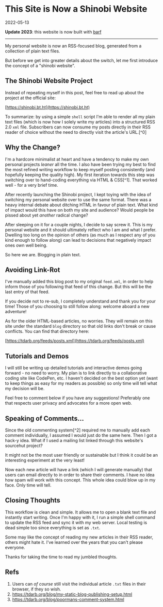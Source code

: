 # This Site is Now a Shinobi Website

2022-05-13

**Update 2023**: this website is now built with [barf](https://barf.bt.ht)

- - -

My personal website is now an RSS-focused blog, generated from a collection of plain text files.

But before we get into greater details about the switch, let me first introduce the concept of a "shinobi website".

## The Shinobi Website Project

Instead of repeating myself in this post, feel free to read up about the project at the official site:

[https://shinobi.bt.ht](https://shinobi.bt.ht)

To summarize: by using a simple `shell` script I'm able to render all my plain text files (which is now how I solely write my articles) into a structured RSS 2.0 `xml` file. Subscribers can now consume my posts directly in their RSS reader of choice without the need to directly visit the article's URL.[^0]

## Why the Change?

I'm a hardcore minimalist at heart and have a tendency to make my own personal projects _leaner_ all the time. I also have been trying my best to find the most refined writing workflow to keep myself posting consistently (and hopefully keeping the quality high). My first iteration towards this step was switching over to hand-coding everything via HTML & CSS[^1]. That worked well - for a very brief time.

After recently launching the Shinobi project, I kept toying with the idea of switching my personal website over to use the same format. There was a heavy internal debate about ditching HTML in favour of plain text. What kind of impact would this have on both my site and audience? Would people be pissed about yet _another_ radical change?

After sleeping on it for a couple nights, I decide to say screw it. This is my personal website and it should ultimately reflect who I am and what I prefer. Dwelling too long on the opinion of others (as much as I respect any of you kind enough to follow along) can lead to decisions that negatively impact ones own well being.

So here we are. Blogging in plain text.

## Avoiding Link-Rot

I've manually added this blog post to my original `feed.xml`, in order to help inform those of you following that feed of this change. But this will be the last entry of that feed.

If you decide not to re-sub, I completely understand and thank you for your time! Those of you choosing to still follow along: welcome aboard a new adventure!

As for the older HTML-based articles, no worries. They will remain on this site under the standard `blog` directory so that old links don't break or cause conflicts. You can find that directory here:

[https://tdarb.org/feeds/posts.xml](https://tdarb.org/feeds/posts.xml)


## Tutorials and Demos

I will still be writing up detailed tutorials and interactive demos going forward - no need to worry. My plan is to link directly to a collaborative coding site like CodePen, etc. I haven't decided on the best option yet (want to keep things as easy for my readers as possible) so only time will tell what my decision will be.

Feel free to comment below if you have any suggestions! Preferably one that respects user privacy and advocates for a more open web.


## Speaking of Comments...

Since the old commenting system[^2] required me to manually add each comment individually, I assumed I would just do the same here. Then I got a hack-y idea. What if I used a mailing list linked through this website's sourcehut project?

It might not be the most user friendly or sustainable but I think it could be an interesting experiment at the very least!

Now each new article will have a link (which I will generate manually) that users can email directly to in order to share their comments. I have no idea how spam will work with this concept. This whole idea could blow up in my face. Only time will tell.


## Closing Thoughts

This workflow is clean and simple. It allows me to open a blank text file and instantly start writing. Once I'm happy with it, I run a simple shell command to update the RSS feed and sync it with my web server. Local testing is dead simple too since everything is set as `.txt`.

Some may like the concept of reading my new articles in their RSS reader, others might hate it. I've learned over the years that you can't please everyone.

Thanks for taking the time to read my jumbled thoughts.

## Refs

1. Users can _of course_ still visit the individual article `.txt` files in their browser, if they so wish.
2. https://tdarb.org/blog/my-static-blog-publishing-setup.html
3. https://tdarb.org/blog/poormans-comment-system.html

